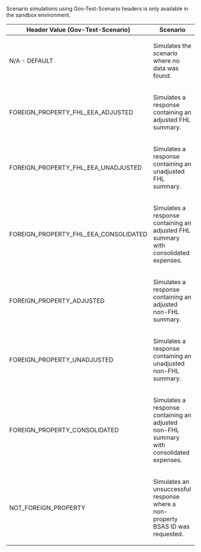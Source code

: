 <p>Scenario simulations using Gov-Test-Scenario headers is only available in the sandbox environment.</p>
<table>
    <thead>
        <tr>
            <th>Header Value (Gov-Test-Scenario)</th>
            <th>Scenario</th>
        </tr>
    </thead>
    <tbody>
        <tr>
            <td><p>N/A - DEFAULT</p></td>
            <td><p>Simulates the scenario where no data was found.</p></td>
        </tr>
        <tr>
            <td><p>FOREIGN_PROPERTY_FHL_EEA_ADJUSTED</p></td>
            <td><p>Simulates a response containing an adjusted FHL summary.</p></td>
        </tr>
        <tr>
            <td><p>FOREIGN_PROPERTY_FHL_EEA_UNADJUSTED</p></td>
            <td><p>Simulates a response containing an unadjusted FHL summary.</p></td>
        </tr>
        <tr>
            <td><p>FOREIGN_PROPERTY_FHL_EEA_CONSOLIDATED</p></td>
            <td><p>Simulates a response containing an adjusted FHL summary with consolidated expenses.</p></td>
        </tr>
        <tr>
            <td><p>FOREIGN_PROPERTY_ADJUSTED</p></td>
            <td><p>Simulates a response containing an adjusted non-FHL summary.</p></td>
        </tr>
        <tr>
            <td><p>FOREIGN_PROPERTY_UNADJUSTED</p></td>
            <td><p>Simulates a response containing an unadjusted non-FHL summary.</p></td>
        </tr>
        <tr>
            <td><p>FOREIGN_PROPERTY_CONSOLIDATED</p></td>
            <td><p>Simulates a response containing an adjusted non-FHL summary with consolidated expenses.</p></td>
        </tr>
        <tr>
            <td><p>NOT_FOREIGN_PROPERTY</p></td>
            <td><p>Simulates an unsuccessful response where a non-property BSAS ID was requested.</p></td>
        </tr>
    </tbody>
</table>
